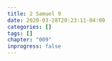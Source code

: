 ```yaml
---
title: 2 Samuel 9
date: 2020-03-28T20:23:11-04:00
categories: []
tags: []
chapter: "009"
inprogress: false
---
```


